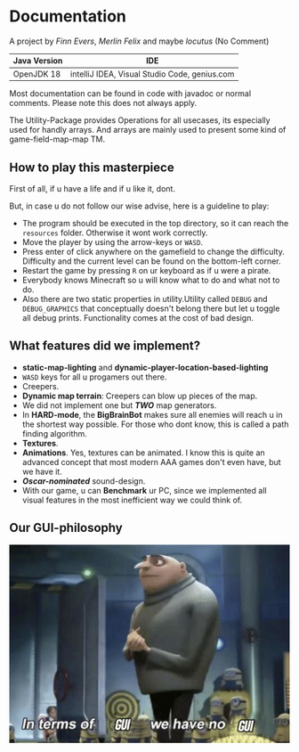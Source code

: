 # Documentation

A project by *Finn Evers*, *Merlin Felix* and maybe *locutus* (No Comment)

| Java Version | IDE |
|--------------|-----|
| OpenJDK 18   | intelliJ IDEA, Visual Studio Code, genius.com |

Most documentation can be found in code with javadoc or normal comments. Please note this does not always apply.

The Utility-Package provides Operations for all usecases, its especially used for handly arrays. And arrays are mainly used to present some kind of game-field-map-map TM. 

## How to play this masterpiece

First of all, if u have a life and if u like it, dont.

But, in case u do not follow our wise advise, here is a guideline to play:

- The program should be executed in the top directory, so it can reach the `resources` folder. Otherwise it wont work correctly.
- Move the player by using the arrow-keys or `WASD`.
- Press enter of click anywhere on the gamefield to change the difficulty.
  Difficulty and the current level can be found on the bottom-left corner.
- Restart the game by pressing `R` on ur keyboard as if u were a pirate.
- Everybody knows Minecraft so u will know what to do and what not to do.
- Also there are two static properties in utility.Utility called `DEBUG` and `DEBUG_GRAPHICS` that conceptually doesn't belong there but let u toggle all debug prints. Functionality comes at the cost of bad design.

## What features did we implement?

- **static-map-lighting** and **dynamic-player-location-based-lighting**
- `WASD` keys for all u progamers out there.
- Creepers.
- **Dynamic map terrain**: Creepers can blow up pieces of the map.
- We did not implement one but ***TWO*** map generators.
- In **HARD-mode**, the **BigBrainBot** makes sure all enemies will reach u in the shortest way possible. For those who dont know, this is called a path finding algorithm.
- **Textures**.
- **Animations**. Yes, textures can be animated. I know this is quite an advanced concept that most modern AAA games don't even have, but we have it.
- ***Oscar-nominated*** sound-design.
- With our game, u can **Benchmark** ur PC, since we implemented all visual features in the most inefficient way we could think of.

## Our GUI-philosophy

<img src="resources/gui.png" alt="drawing" width="1320"/>